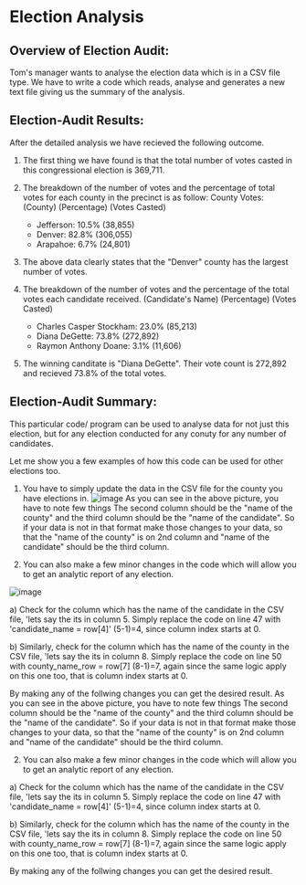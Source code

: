 # Election Analysis

## Overview of Election Audit:

Tom's manager wants to analyse the election data which is in a CSV file type. We have to write a code which reads, analyse and generates a new text file giving us the summary of the analysis.


## Election-Audit Results:

After the detailed analysis we have recieved the following outcome.

1. The first thing we have found is that the total number of votes casted in this congressional election is 369,711.

2. The breakdown of the number of votes and the percentage of total votes for each county in the precinct is as follow:
	County Votes:
	  (County)   (Percentage) (Votes Casted)
	- Jefferson:   10.5%	    (38,855)
	- Denver:      82.8%  	   (306,055)
	- Arapahoe:     6.7%        (24,801)

3. The above data clearly states that the "Denver" county has the largest number of votes.

4. The breakdown of the number of votes and the percentage of the total votes each candidate received.
	  (Candidate's Name)		(Percentage) 	(Votes Casted)
	- Charles Casper Stockham:	  23.0%		   (85,213)
	- Diana DeGette: 		  73.8%		  (272,892)
	- Raymon Anthony Doane: 	   3.1%		   (11,606)

5. The winning canditate is "Diana DeGette". Their vote count is 272,892 and recieved 73.8% of the total votes.


## Election-Audit Summary:

This particular code/ program can be used to analyse data for not just this election, but for any election conducted for any conuty for any number of candidates.

Let me show you a few examples of how this code can be used for other elections too.

1. You have to simply update the data in the CSV file for the county you have elections in.
![image](https://user-images.githubusercontent.com/90114686/133911348-70042aa7-2208-4389-88c1-5b0b0cc4006a.png)
As you can see in the above picture, you have to note few things
The second column should be the "name of the county" and the third column should be the "name of the candidate". So if your data is not in that format make those changes to your data, so that the "name of the county" is on 2nd column and "name of the candidate" should be the third column.

2. You can also make a few minor changes in the code which will allow you to get an analytic report of any election.

![image](https://user-images.githubusercontent.com/90114686/133911355-a3df17f6-d0d9-4c54-818f-ba3436171004.png)

a) Check for the column which has the name of the candidate in the CSV file, 'lets say the its in column 5. Simply replace the code on line 47 with 'candidate_name = row[4]' (5-1)=4, since column index starts at 0.

b) Similarly, check for the column which has the name of the county in the CSV file, 'lets say the its in column 8. Simply replace the code on line 50 with county_name_row = row[7] (8-1)=7, again since the same logic apply on this one too, that is column index starts at 0.

By making any of the follwing changes you can get the desired result.
As you can see in the above picture, you have to note few things
The second column should be the "name of the county" and the third column should be the "name of the candidate". So if your data is not in that format make those changes to your data, so that the "name of the county" is on 2nd column and "name of the candidate" should be the third column.


2. You can also make a few minor changes in the code which will allow you to get an analytic report of any election.

a) Check for the column which has the name of the candidate in the CSV file, 'lets say the its in column 5. Simply replace the code on line 47 with 'candidate_name = row[4]' (5-1)=4, since column index starts at 0.

b) Similarly, check for the column which has the name of the county in the CSV file, 'lets say the its in column 8. Simply replace the code on line 50 with county_name_row = row[7] (8-1)=7, again since the same logic apply on this one too, that is column index starts at 0.

By making any of the follwing changes you can get the desired result.
